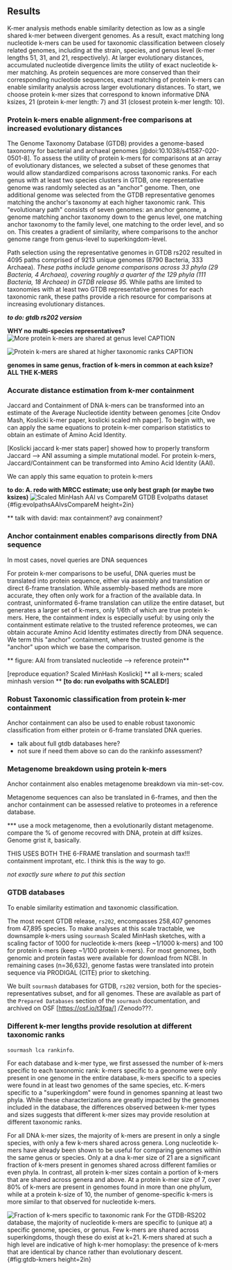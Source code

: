 ## Results

K-mer analysis methods enable similarity detection as low as a single shared k-mer between divergent genomes.
As a result, exact matching long nucleotide k-mers can be used for taxonomic classification between closely related genomes, including at the strain, species, and genus level (k-mer lengths 51, 31, and 21, respectively).
At larger evolutionary distances, accumulated nucleotide divergence limits the utility of exact nucleotide k-mer matching.
As protein sequences are more conserved than their corresponding nucleotide sequences, exact matching of protein k-mers can enable similarity analysis across larger evolutionary distances.
To start, we choose protein k-mer sizes that correspond to known informative DNA ksizes, 21 (protein k-mer length: 7) and 31 (closest protein k-mer length: 10).

<!---
NOTE: worth looking at k=17 /51???.
--->

### Protein k-mers enable alignment-free comparisons at increased evolutionary distances

<!---
** gtdb evolpaths (all k-mers)**
As the number of genomes per taxon varies widely across GTDB, comparisons across the entire GTDB database may be impacted by the particular genomes included in the database.
To minimize any database biases, we developed a randomized subset of the GTDB database to assess the utility of protein k-mers across a wide range of evolutionary distances.

[GTDB] This database provides a wide array of genomes for assessing the utility of protein k-mers for bacterial and archaeal similarity estimation and taxonomic classification.

_OR SPECIES VERSION:
This "evolutionary path" consists of eight genomes: an anchor genome, a genome matching anchor taxonomy down to the species level, one matching anchor taxonomy to the genus level, one matching to the family level, and so on.
This creates a gradient of similarity, where comparisons to the anchor genome range from species-level to superkingdom-level._


Path selection using the representative genomes in **GTDB release 95** resulted in 2957 paths comprised of 6690 unique genomes (6543 Bacteria, 237 Archaea).
These paths include genome comparisons across 33 phyla (29 Bacteria, 4 Archaea), covering roughly a quarter of the 129 phyla (111 Bacteria, 18 Archaea) in GTDB release 95.
While paths are limited to taxonomies with at least two GTDB representative genomes for each taxonomic rank, these paths provide a rich resource for comparisons at increasing evolutionary distances. 
--->

The Genome Taxonomy Database (GTDB) provides a genome-based taxonomy for bacterial and archaeal genomes [@doi:10.1038/s41587-020-0501-8].
To assess the utility of protein k-mers for comparisons at an array of evolutionary distances, we selected a subset of these genomes that would allow standardized comparisons across taxonomic ranks.
For each genus with at least two species clusters in GTDB, one representative genome was randomly selected as an "anchor" genome.
Then, one additional genome was selected from the GTDB representative genomes matching the anchor's taxonomy at each higher taxonomic rank.
This "evolutionary path" consists of seven genomes: an anchor genome, a genome matching anchor taxonomy down to the genus level, one matching anchor taxonomy to the family level, one matching to the order level, and so on.
This creates a gradient of similarity, where comparisons to the anchor genome range from genus-level to superkingdom-level.

Path selection using the representative genomes in GTDB rs202 resulted in 4095 paths comprised of 9213 unique genomes (8790 Bacteria, 333 Archaea).
_These paths include genome comparisons across 33 phyla (29 Bacteria, 4 Archaea), covering roughly a quarter of the 129 phyla (111 Bacteria, 18 Archaea) in GTDB release 95._
While paths are limited to taxonomies with at least two GTDB representative genomes for each taxonomic rank, these paths provide a rich resource for comparisons at increasing evolutionary distances. 

**_to do: gtdb rs202 version_**

**WHY no multi-species representatives?**
![**More protein k-mers are shared at genus level** CAPTION](images/pseudomonas_jaccard_vs_containment_prot10.png)

![**Protein k-mers are shared at higher taxonomic ranks** CAPTION](images/anchor-containment.nucl-prot.png)

**genomes in same genus, fraction of k-mers in common at each ksize? ALL THE K-MERS**

### Accurate distance estimation from k-mer containment

Jaccard and Containment of DNA k-mers can be transformed into an estimate of the Average Nucleotide identity between genomes [cite Ondov Mash, Koslicki k-mer paper, koslicki scaled mh paper]. To begin with, we can apply the same equations to protein k-mer comparison statistics to obtain an estimate of Amino Acid Identity.

[Koslicki jaccard k-mer stats paper] showed how to properly transform Jaccard --> ANI assuming a simple mutational model. For protein k-mers, Jaccard/Containment can be transformed into Amino Acid Identity (AAI).

We can apply this same equation to protein k-mers 

**__to do: A. redo with MRCC estimate; use only best graph (or maybe two ksizes)__**
![**Scaled MinHash AAI vs CompareM**
GTDB Evolpaths dataset](images/gtdb95-evolpaths.AAI-concordance.png){#fig:evolpathsAAIvsCompareM height=2in}

** talk with david: max containment? avg conainment?


### **Anchor containment** enables comparisons directly from DNA sequence

In most cases, novel queries are DNA sequences

For protein k-mer comparisons to be useful, DNA queries must be translated into protein sequence, either via assembly and translation or direct 6-frame translation. While assembly-based methods are more accurate, they often only work for a fraction of the available data. In contrast, uninformated 6-frame translation can utilize the entire dataset, but generates a larger set of k-mers, only 1/6th of which are true protein k-mers. Here, the containment index is especially useful: by using only the containment estimate relative to the trusted reference proteomes, we can obtain accurate Amino Acid Identity estimates directly from DNA sequence. We term this "anchor" containment, where the trusted genome is the "anchor" upon which we base the comparison.




** figure: AAI from translated nucleotide --> reference protein**



[reproduce equation? Scaled MinHash Koslicki]
** all k-mers; scaled minhash version **
**[to do: run evolpaths with SCALED!]**



### Robust Taxonomic classification from protein k-mer containment

Anchor containment can also be used to enable robust taxonomic classification from either protein or 6-frame translated DNA queries. 



* talk about full gtdb databases here?
* not sure if need them above so can do the rankinfo assessment?


### Metagenome breakdown using protein k-mers

Anchor containment also enables metagenome breakdown via min-set-cov.

Metagenome sequences can also be translated in 6-frames, and then the anchor containment can be assessed relative to proteomes in a reference database.

*** use a mock metagenome, then a evolutionarily distant metagenome. compare the % of genome recovred with DNA, protein at diff ksizes. Genome grist it, basically.


THIS USES BOTH THE 6-FRAME translation and sourmash tax!!! containment improtant, etc. I think this is the way to go.



_not exactly sure where to put this section_

### GTDB databases

To enable similarity estimation and taxonomic classification.

The most recent GTDB release, `rs202`, encompasses 258,407 genomes from 47,895 species. 
To make analyses at this scale tractable, we downsample k-mers using `sourmash` Scaled MinHash sketches, with a scaling factor of 1000 for nucleotide k-mers (keep ~1/1000 k-mers) and 100 for protein k-mers (keep ~1/100 protein k-mers).
For most genomes, both genomic and protein fastas were available for download from NCBI. In remaining cases (n=36,632), genome fastas were translated into protein sequence via PRODIGAL (CITE) prior to sketching. 

We built `sourmash` databases for GTDB, `rs202` version, both for the species-representatives subset, and for all genomes.
These are available as part of the `Prepared Databases` section of the `sourmash` documentation, and archived on OSF [https://osf.io/t3fqa/] /Zenodo???.

### Different k-mer lengths provide resolution at different taxonomic ranks

`sourmash lca rankinfo`.

For each database and k-mer type, we first assessed the number of k-mers specific to each taxonomic rank: k-mers specific to a geonome were only present in one genome in the entire database, k-mers specific to a species were found in at least two genomes of the same species, etc. K-mers specific to a "superkingdom" were found in genomes spanning at least two phyla. While these characterizations are greatly impacted by the genomes included in the database, the differences observed between k-mer types and sizes suggests that different k-mer sizes may provide resolution at different taxonomic ranks. 

<!---
note 31, 51 --- maybe partially a result of database issues, e.g. not all species have multiple members; sometimes all members are closely related.
--->

For all DNA k-mer sizes, the majority of k-mers are present in only a single species, with only a few k-mers shared across genera.
Long nucleotide k-mers have already been shown to be useful for comparing genomes within the same genus or species.
Only at a dna k-mer size of 21 are a significant fraction of k-mers present in genomes shared across different families or even phyla.
In contrast, all protein k-mer sizes contain a portion of k-mers that are shared across genera and above.
At a protein k-mer size of 7, over 80% of k-mers are present in genomes found in more than one phylum, while at a protein k-size of 10, the number of genome-specific k-mers is more similar to that observed for nucleotide k-mers. 


![**Fraction of k-mers specific to taxonomic rank**
For the GTDB-RS202 database, the majority of nucleotide k-mers are specific to (unique at) a specific genome, species, or genus. Few k-mers are shared across superkingdoms, though these do exist at k=21. K-mers shared at such a high level are indicative of high k-mer homoplasy: the presence of k-mers that are identical by chance rather than evolutionary descent. ](images/gtdb-rs202.lca_f_aggregated_kmers.png){#fig:gtdb-kmers height=2in}

<!---
GTDB rankinfo: 

  - xx% of DNA k-mers (k=21) are shared within-species
  - yy% of protein k-mers are shared within-species
  - zz% of DNA k-mers are shared within-genus ... etc 


Percent/Number of shared k-mers between members of same species/genus?







<!--compare heatmap w/ max containment for subset of gtdb data?-->
<!---
For , e.g. Pseudomonas, XX% of k-mers are 	shared within the chosen/published genomes within species. For all published genomes within the genus, a median of xx% of k-mers are shared between genomes of one species and genomes of the a different species in the same genus.


== median or mean containment at rank?
containent = % of a genome's k-mers that are shared
-- do using ALL of gtdb, BUT, start with just a single set of genomes.. e.g. Pseudomonas? == similar to "shared k-mers" paper [@doi:10.24072/pci.genomics.100001]

![**Protein k-mer containment facilitates genus-level comparisons**
10k pseudomonas genome sequences, median containment at each alphabet](images/pseudomonas_jaccard_vs_containment_prot10.png){#fig:evolpathsContain}

The containment index enables accurate sequence distance estimation between datasets of different sizes, which here provides an added benefit: given a set of trusted proteins (e.g. known proteome), 6-frame translation of DNA query sequences can be used for accurate distance estimation compared with the known/trusted proteome. 

Unlike Jaccard comparisons, which estimate the similarity between sets, containment estimates are relative to each individual set. 
When one set is highly trusted, such as a reference genome or proteome, the containment relative to that set may be most informative.
In these cases, we can consider the trusted genome as an "anchor" upon which we are basing our comparison, and the containment relative to this set as "anchor containment."

This property enables containment comparisons to provide more informative comparisons between sets of different sizes. In cases where one set is more highly trusted to contain accurate k-mers, the containment relative to that set can be more informative. 

This provides some advantages: in cases where one set is more highly trusted to contain accurate k-mers, the containment relative to that set will provide a better estimate than the 

--->















<!---
### Lost Bits


Long dna k-mers ~~ short protein k-mers

while shorter dna k-mers might be shared across more sequence, you increase the risk for result in"shared, non-homologous k-mers" (k-mer homoplasy). A protein k-mer of length `10` coverse 30 base pairs in nuof nucleotide sequence 

### Phylogenetic Reconstruction from k-mer Amino Acid identity
NO, just leave this out

![**K-mer Based Sequence Identity by Lowest Common Taxon**
GTDB Evolpaths dataset](images/anchor-mcANI-AAI.boxen.protnucl.png){#fig:evolpathsANIAAI}
--->
